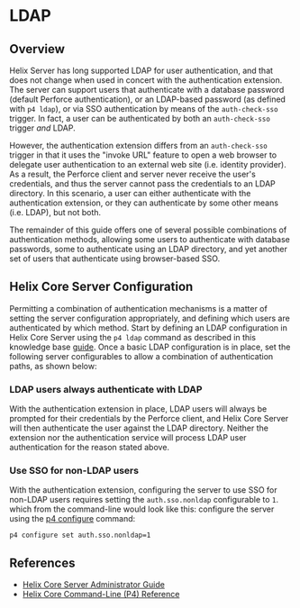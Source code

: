 # LDAP

## Overview

Helix Server has long supported LDAP for user authentication, and that does not
change when used in concert with the authentication extension. The server can
support users that authenticate with a database password (default Perforce
authentication), or an LDAP-based password (as defined with `p4 ldap`), or via
SSO authentication by means of the `auth-check-sso` trigger. In fact, a user can
be authenticated by both an `auth-check-sso` trigger _and_ LDAP.

However, the authentication extension differs from an `auth-check-sso` trigger
in that it uses the "invoke URL" feature to open a web browser to delegate user
authentication to an external web site (i.e. identity provider). As a result,
the Perforce client and server never receive the user's credentials, and thus
the server cannot pass the credentials to an LDAP directory. In this scenario, a
user can either authenticate with the authentication extension, or they can
authenticate by some other means (i.e. LDAP), but not both.

The remainder of this guide offers one of several possible combinations of
authentication methods, allowing some users to authenticate with database
passwords, some to authenticate using an LDAP directory, and yet another set of
users that authenticate using browser-based SSO.

## Helix Core Server Configuration

Permitting a combination of authentication mechanisms is a matter of setting the server configuration appropriately, and defining which users are authenticated by which method. Start by defining an LDAP configuration in Helix Core Server using the `p4 ldap` command as described in this knowledge base [guide](https://community.perforce.com/s/article/2590). Once a basic LDAP configuration is in place, set the following server configurables to allow a combination of authentication paths, as shown below:

### LDAP users always authenticate with LDAP

With the authentication extension in place, LDAP users will always be prompted for their credentials by the Perforce client, and Helix Core Server will then authenticate the user against the LDAP directory. Neither the extension nor the authentication service will process LDAP user authentication for the reason stated above.

### Use SSO for non-LDAP users

With the authentication extension, configuring the server to use SSO for non-LDAP users requires setting the `auth.sso.nonldap` configurable to `1`. which from the command-line would look like this:
configure the server using the [p4 configure](https://www.perforce.com/manuals/cmdref/Content/CmdRef/p4_configure.html) command:


```shell
p4 configure set auth.sso.nonldap=1
```

## References

* [Helix Core Server Administrator Guide](https://www.perforce.com/manuals/p4sag/Content/P4SAG/scripting.triggers.external_auth.sso.html)
* [Helix Core Command-Line (P4) Reference](https://www.perforce.com/manuals/cmdref/Content/CmdRef/configurables.configurables.html)
